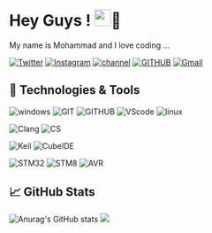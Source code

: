 # Hey Guys ! <img src="https://raw.githubusercontent.com/MartinHeinz/MartinHeinz/master/wave.gif"  width="30px">👼
My name is Mohammad and I love coding ...

[![Twitter](https://img.shields.io/badge/Twitter-%231DA1F2.svg?style=for-the-badge&logo=Twitter&logoColor=white)](https://twitter.com/msthrax)
[![Instagram](https://img.shields.io/badge/Instagram-%23E4405F.svg?style=for-the-badge&logo=Instagram&logoColor=white)](https://instagram.com/msthrax)
[![channel](https://img.shields.io/badge/Telegram-2CA5E0?style=for-the-badge&logo=telegram&logoColor=white)](https://t.me/msthrax)
[![GITHUB](https://img.shields.io/badge/github-%23121011.svg?style=for-the-badge&logo=github&logoColor=black&color=white)](https://github.com/msthrax)
[![Gmail](https://img.shields.io/badge/-Gmail-c14438?style=for-the-badge&logo=Gmail&logoColor=white)](mailto:mo.sayadi@gmail.com)

## 🔧 Technologies & Tools
![windows](https://img.shields.io/badge/Windows-0078D6?style=for-the-badge&logo=windows&logoColor=white)
![GIT](https://img.shields.io/badge/git-%23F05033.svg?style=for-the-badge&logo=git&logoColor=white)
![GITHUB](https://img.shields.io/badge/github-%23121011.svg?style=for-the-badge&logo=github&logoColor=white)
![VScode](https://img.shields.io/badge/VisualStudioCode-0078d7.svg?style=for-the-badge&logo=visual-studio-code&logoColor=white)
![linux](https://img.shields.io/badge/Linux-FCC624?style=for-the-badge&logo=linux&logoColor=black)

![Clang](https://img.shields.io/badge/Language-C-red)
![CS](https://img.shields.io/badge/Language-C%23-blue)

![Keil](https://img.shields.io/badge/Software-Keil%20uVision-orange)
![CubeIDE](https://img.shields.io/badge/Software-CubeIDE-lightblue)

![STM32](https://img.shields.io/badge/Hardware-STM32-cyan)
![STM8](https://img.shields.io/badge/Hardware-STM8-lightcyan)
![AVR](https://img.shields.io/badge/Hardware-AVR-darkred)
##  &#x1f4c8; GitHub Stats
![Anurag's GitHub stats](https://github-readme-stats.vercel.app/api?username=msthrax&show_icons=true&theme=tokyonight)
![](https://activity-graph.herokuapp.com/graph?username=msthrax&theme=react-dark&area=true)



<!--
**msthrax/msthraxology** is a ✨ _special_ ✨ repository because its `README.md` (this file) appears on your GitHub profile.

Here are some ideas to get you started:

- 🔭 I’m currently working on ...
- 🌱 I’m currently learning ...
- 👯 I’m looking to collaborate on ...
- 🤔 I’m looking for help with ...
- 💬 Ask me about ...
- 📫 How to reach me: ...
- 😄 Pronouns: ...
- ⚡ Fun fact: ...
-->
